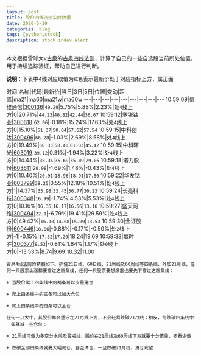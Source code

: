 ```yaml
---
layout: post
title: 股价四线法则实时数据
date: 2020-5-10
categories: blog
tags: [python,stock]
description: stock index alert
---
```



本文根据雪球大v[古泉](https://xueqiu.com/u/7148646888)的[古泉四线法则](https://xueqiu.com/7148646888/130498192)，计算了自己的一些自选股当前所处位置，用于持续追踪验证，帮助自己进行判断。

**说明**：下表中4线对应取值为`红色`表示最新价处于对应指标上方，属正面

时间|名称|代码|最新价|当日|3日|5日|位置|变动|距离|ma21|ma60|ma21w|ma60w
---|---|---|---|---|---|---|---|---
10:59:09|信维通信|[300136](https://xueqiu.com/S/SZ300136)|`49.29`|5.75%|5.88%|2.23%|处`4`线上方|0|20.71%|`44.23`|`40.82`|`42.44`|`36.67`
10:59:12|寒锐钴业|[300618](https://xueqiu.com/S/SZ300618)|`62.06`|-0.18%|15.24%|17.63%|处`4`线上方|0|15.10%|`51.37`|`50.04`|`57.62`|`57.54`
10:59:15|中科创达|[300496](https://xueqiu.com/S/SZ300496)|`66.28`|-1.03%|2.69%|8.58%|处`4`线上方|0|19.49%|`60.33`|`58.40`|`61.03`|`45.42`
10:59:15|中科曙光|[603019](https://xueqiu.com/S/SH603019)|`39.12`|0.31%|-1.94%|3.22%|处`4`线上方|0|14.44%|`38.35`|`35.69`|`35.09`|`29.05`
10:59:18|诺力股份|[603611](https://xueqiu.com/S/SH603611)|`20.98`|-1.69%|1.48%|-0.43%|处`4`线上方|0|10.40%|`20.91`|`18.96`|`18.91`|`17.56`
10:59:22|华友钴业|[603799](https://xueqiu.com/S/SH603799)|`38.25`|0.55%|12.18%|10.51%|处`4`线上方|1|14.37%|`33.98`|`33.45`|`36.77`|`30.23`
10:59:24|长亮科技|[300348](https://xueqiu.com/S/SZ300348)|`16.99`|-1.74%|4.53%|5.53%|处`4`线上方|0|10.16%|`16.35`|`16.17`|`16.56`|`13.16`
10:59:27|盛天网络|[300494](https://xueqiu.com/S/SZ300494)|`22.1`|-6.79%|19.41%|29.59%|处`4`线上方|0|49.42%|`16.10`|`14.68`|`15.09`|`13.53`
10:59:30|金证股份|[600446](https://xueqiu.com/S/SH600446)|`18.06`|-0.88%|-0.17%|-0.50%|处`2`线上方|-1|-0.15%|`17.32`|`17.29`|18.24|19.69
10:59:33|赢时胜|[300377](https://xueqiu.com/S/SZ300377)|`8.53`|-0.81%|1.64%|1.17%|处`0`线上方|0|-13.53%|8.74|9.69|10.32|11.00

```
古泉4线法则的精髓如下。抓住21日线、60日线、21周线及60周线等四条线，外加21月线，任何一只股票上涨都要穿过这四条线，任何一只股票要想爆雷也要先下穿过这四条线：

+ 当股价爬上四条线中的两条可以少量建仓

+ 爬上四条线中的三条可以加大仓位

+ 爬上四条线中的四条可以全仓

任何一只大牛，其股价都会坚守在21月线上方，不会轻易跌破21月线；相反，每跌破四条线中一条就减一些仓位：

+ 21周线可做为多空分水岭及警戒线，股价在21周线及60周线下方就要十分慎重，多看少做

+ 跌破全部四条线就要大幅减仓，甚至清仓，一旦跌破21月线，清仓观望
```
